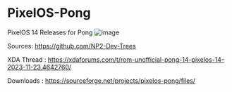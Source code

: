 # PixelOS-Pong
PixelOS 14 Releases for Pong
![image](https://github.com/DylanAkp/PixelOS-Pong/assets/59843812/89234c72-23cb-4f2c-84fc-747b320b5921)

Sources: https://github.com/NP2-Dev-Trees

XDA Thread : https://xdaforums.com/t/rom-unofficial-pong-14-pixelos-14-2023-11-23.4642760/

Downloads : https://sourceforge.net/projects/pixelos-pong/files/
